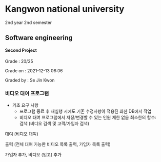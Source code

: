 # Kangwon national university

2nd year 2nd semester

## Software engineering
#### Second Project
Grade : 20/25

Grade on : 2021-12-13 06:06

Graded by	: Se Jin Kwon


### 비디오 대여 프로그램


- 기초 요구 사항
  * 프로그램 종료 후 재실행 시에도 기존 수정사항이 적용된 최신 DB에서 작업
  * 비디오 대여 프로그램에서 저장/변경할 수 있는 인원 제한 없음
    최소한의 함수:
검색 (비디오 검색 및 고객/가입자 검색)

대여 (비디오 대여)

출력 (전체 대여 가능한 비디오 목록 출력, 가입자 목록 출력)

가입자 추가, 비디오 (입고) 추가
